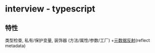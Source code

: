 # interview - typescript

## 特性

类型检查, 私有/保护变量, 装饰器 (方法/属性/参数/工厂) +[元数据反射](https://zhuanlan.zhihu.com/p/42220487)(reflect metadata)
